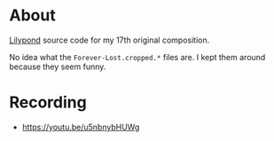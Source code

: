 # About

[Lilypond](https://lilypond.org/) source code for my 17th original composition.

No idea what the `Forever-Lost.cropped.*` files are. I kept them around because they seem funny.

# Recording

- <https://youtu.be/u5nbnybHUWg>
